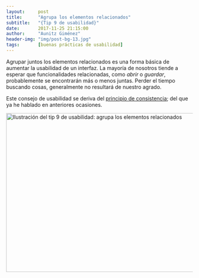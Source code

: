 ```yaml
---
layout:     post
title:      "Agrupa los elementos relacionados"
subtitle:   "{Tip 9 de usabilidad}"
date:       2017-11-25 21:15:00
author:     "Aunitz Giménez"
header-img: "img/post-bg-13.jpg"
tags:       [buenas prácticas de usabilidad]
---
```


<p>Agrupar juntos los elementos relacionados es una forma básica de aumentar la usabilidad de un interfaz. La mayoría de nosotros tiende a esperar que funcionalidades relacionadas, como <em>abrir</em> o <em>guardar</em>, probablemente se encontrarán más o menos juntas. Perder el tiempo buscando cosas, generalmente no resultará de nuestro agrado.</p>

<p>Este consejo de usabilidad se deriva del <a href="{{ site.baseurl }}{% post_url 2017-01-18-principios-usabilidad %}">principio de consistencia</a>; del que ya he hablado en anteriores ocasiones.</p>

<p><img src="{{ site.baseurl }}/img/tip-9-agrupa-elementos-relacionados.png" loading="lazy" alt="Ilustración del tip 9 de usabilidad: agrupa los elementos relacionados" width="722" height="428"></p>